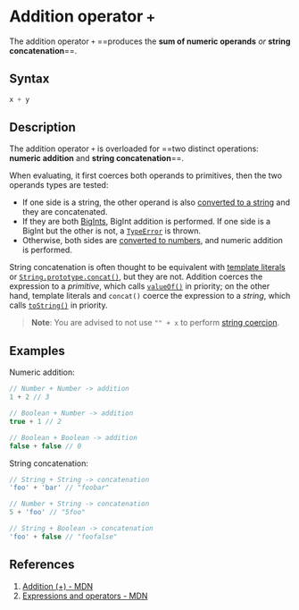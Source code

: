 # Addition operator `+`

The addition operator `+` ==produces the **sum of numeric operands** _or_ **string concatenation**==.

## Syntax

```js
x + y
```

## Description

The addition operator `+` is overloaded for ==two distinct operations: **numeric addition** and **string concatenation**==. 

When evaluating, it first coerces both operands to primitives, then the two operands types are tested:

- If one side is a string, the other operand is also [converted to a string](https://developer.mozilla.org/en-US/docs/Web/JavaScript/Reference/Global_Objects/String#string_coercion) and they are concatenated.
- If they are both [BigInts](https://developer.mozilla.org/en-US/docs/Web/JavaScript/Reference/Global_Objects/BigInt), BigInt addition is performed. If one side is a BigInt but the other is not, a [`TypeError`](https://developer.mozilla.org/en-US/docs/Web/JavaScript/Reference/Global_Objects/TypeError) is thrown.
- Otherwise, both sides are [converted to numbers](https://developer.mozilla.org/en-US/docs/Web/JavaScript/Reference/Global_Objects/Number#number_coercion), and numeric addition is performed.

String concatenation is often thought to be equivalent with [template literals](https://developer.mozilla.org/en-US/docs/Web/JavaScript/Reference/Template_literals) or [`String.prototype.concat()`](https://developer.mozilla.org/en-US/docs/Web/JavaScript/Reference/Global_Objects/String/concat), but they are not. Addition coerces the expression to a *primitive*, which calls [`valueOf()`](https://developer.mozilla.org/en-US/docs/Web/JavaScript/Reference/Global_Objects/Object/valueOf) in priority; on the other hand, template literals and `concat()` coerce the expression to a *string*, which calls [`toString()`](https://developer.mozilla.org/en-US/docs/Web/JavaScript/Reference/Global_Objects/Object/toString) in priority.

>  **Note**: You are advised to not use `"" + x` to perform [string coercion](https://developer.mozilla.org/en-US/docs/Web/JavaScript/Reference/Global_Objects/String#string_coercion).

## Examples

Numeric addition:

```js
// Number + Number -> addition
1 + 2 // 3

// Boolean + Number -> addition
true + 1 // 2

// Boolean + Boolean -> addition
false + false // 0
```

String concatenation:

```js
// String + String -> concatenation
'foo' + 'bar' // "foobar"

// Number + String -> concatenation
5 + 'foo' // "5foo"

// String + Boolean -> concatenation
'foo' + false // "foofalse"
```

## References

1. [Addition (+) - MDN](https://developer.mozilla.org/en-US/docs/Web/JavaScript/Reference/Operators/Addition)
1. [Expressions and operators - MDN](https://developer.mozilla.org/en-US/docs/Web/JavaScript/Reference/Operators)